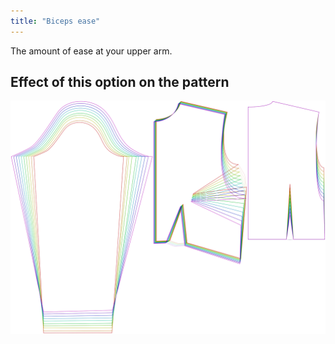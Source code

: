 ```yaml
---
title: "Biceps ease"
---
```


The amount of ease at your upper arm.

## Effect of this option on the pattern

![This image shows the effect of this option by superimposing several variants that have a different value for this option](breanna_bicepsease_sample.svg "Effect of this option on the pattern")
